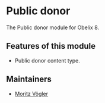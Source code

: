 Public donor
=========

The Public donor module for Obelix 8.


Features of this module
-----------

* Public donor content type.


Maintainers
-----------

* [Moritz Vögler](mailto:mvoegler@artus.com)
